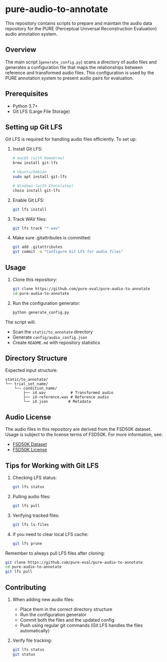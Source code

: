 # pure-audio-to-annotate

This repository contains scripts to prepare and maintain the audio
data repository for the PURE (Perceptual Universal Reconstruction
Evaluation) audio annotation system.

## Overview

The main script (`generate_config.py`) scans a directory of audio
files and generates a configuration file that maps the relationships
between reference and transformed audio files. This configuration
is used by the PURE annotation system to present audio pairs for
evaluation.

## Prerequisites

- Python 3.7+
- Git LFS (Large File Storage)

## Setting up Git LFS

Git LFS is required for handling audio files efficiently. To set up:

1. Install Git LFS:
   ```bash
   # macOS (with Homebrew)
   brew install git-lfs

   # Ubuntu/Debian
   sudo apt install git-lfs

   # Windows (with Chocolatey)
   choco install git-lfs
   ```

2. Enable Git LFS:
   ```bash
   git lfs install
   ```

3. Track WAV files:
   ```bash
   git lfs track "*.wav"
   ```

4. Make sure .gitattributes is committed:
   ```bash
   git add .gitattributes
   git commit -m "Configure Git LFS for audio files"
   ```

## Usage

1. Clone this repository:
   ```bash
   git clone https://github.com/pure-eval/pure-audio-to-annotate
   cd pure-audio-to-annotate
   ```

2. Run the configuration generator:
   ```bash
   python generate_config.py
   ```

The script will:
- Scan the `static/to_annotate` directory
- Generate `config/audio_config.json`
- Create `README.md` with repository statistics

## Directory Structure

Expected input structure:
```
static/to_annotate/
└── trial_set_name/
    └── condition_name/
        ├── id.wav           # Transformed audio
        ├── id-reference.wav # Reference audio
        └── id.json         # Metadata
```

## Audio License

The audio files in this repository are derived from the FSD50K dataset. Usage is subject to the license terms of FSD50K. For more information, see:
- [FSD50K Dataset](https://zenodo.org/record/4060432)
- [FSD50K License](https://creativecommons.org/licenses/by/4.0/)

## Tips for Working with Git LFS

1. Checking LFS status:
   ```bash
   git lfs status
   ```

2. Pulling audio files:
   ```bash
   git lfs pull
   ```

3. Verifying tracked files:
   ```bash
   git lfs ls-files
   ```

4. If you need to clear local LFS cache:
   ```bash
   git lfs prune
   ```

Remember to always pull LFS files after cloning:
```bash
git clone https://github.com/pure-eval/pure-audio-to-annotate
cd pure-audio-to-annotate
git lfs pull
```

## Contributing

1. When adding new audio files:
   - Place them in the correct directory structure
   - Run the configuration generator
   - Commit both the files and the updated config
   - Push using regular git commands (Git LFS handles the files automatically)

2. Verify file tracking:
   ```bash
   git lfs status
   git status
   ```
